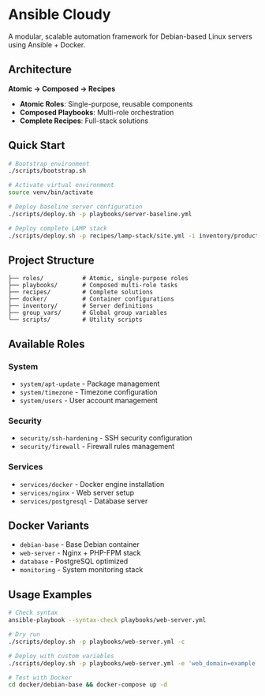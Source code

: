 # Ansible Cloudy

A modular, scalable automation framework for Debian-based Linux servers using Ansible + Docker.

## Architecture

**Atomic → Composed → Recipes**

- **Atomic Roles**: Single-purpose, reusable components
- **Composed Playbooks**: Multi-role orchestration  
- **Complete Recipes**: Full-stack solutions

## Quick Start

```bash
# Bootstrap environment
./scripts/bootstrap.sh

# Activate virtual environment
source venv/bin/activate

# Deploy baseline server configuration
./scripts/deploy.sh -p playbooks/server-baseline.yml

# Deploy complete LAMP stack
./scripts/deploy.sh -p recipes/lamp-stack/site.yml -i inventory/production
```

## Project Structure

```
├── roles/           # Atomic, single-purpose roles
├── playbooks/       # Composed multi-role tasks  
├── recipes/         # Complete solutions
├── docker/          # Container configurations
├── inventory/       # Server definitions
├── group_vars/      # Global group variables
└── scripts/         # Utility scripts
```

## Available Roles

### System
- `system/apt-update` - Package management
- `system/timezone` - Timezone configuration  
- `system/users` - User account management

### Security
- `security/ssh-hardening` - SSH security configuration
- `security/firewall` - Firewall rules management

### Services
- `services/docker` - Docker engine installation
- `services/nginx` - Web server setup
- `services/postgresql` - Database server

## Docker Variants

- `debian-base` - Base Debian container
- `web-server` - Nginx + PHP-FPM stack
- `database` - PostgreSQL optimized
- `monitoring` - System monitoring stack

## Usage Examples

```bash
# Check syntax
ansible-playbook --syntax-check playbooks/web-server.yml

# Dry run
./scripts/deploy.sh -p playbooks/web-server.yml -c

# Deploy with custom variables
./scripts/deploy.sh -p playbooks/web-server.yml -e 'web_domain=example.com'

# Test with Docker
cd docker/debian-base && docker-compose up -d
```
